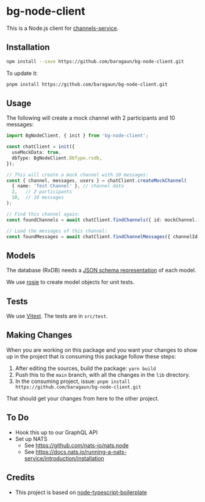 # bg-node-client

This is a Node.js client for [channels-service](https://github.com/baragaun/channels-service). 

## Installation

```bash
npm install --save https://github.com/baragaun/bg-node-client.git 
```

To update it:
```bash
pnpm install https://github.com/baragaun/bg-node-client.git 
```

## Usage

The following will create a mock channel with 2 participants and 10 messages:

```typescript
import BgNodeClient, { init } from 'bg-node-client';

const chatClient = init({
  useMockData: true,
  dbType: BgNodeClient.DbType.rxdb,
});

// This will create a mock channel with 10 messages:
const { channel, messages, users } = chatClient.createMockChannel(
  { name: 'Test Channel' }, // channel data
  2,   // 2 participants
  10,  // 10 messages
);

// Find this channel again:
const foundChannels = await chatClient.findChannels({ id: mockChannel.id });

// Load the messages of this channel:
const foundMessages = await chatClient.findChannelMessages({ channelId: channels[0].id });
```

## Models

The database (RxDB) needs a [JSON schema representation](https://json-schema.org/) of 
each model.

We use [rosie](https://github.com/rosiejs/rosie) to create model objects for unit tests.

## Tests

We use [Vitest](https://vitest.dev/). The tests are in `src/test`.

## Making Changes

When you are working on this package and you want your changes to show up in the project
that is consuming this package follow these steps:

1. After editing the sources, build the package: `yarn build`
2. Push this to the `main` branch, with all the changes in the `lib` directory.
3. In the consuming project, issue: `pnpm install https://github.com/baragaun/bg-node-client.git`

That should get your changes from here to the other project.

## To Do

* Hook this up to our GraphQL API
* Set up NATS
  * See https://github.com/nats-io/nats.node
  * See https://docs.nats.io/running-a-nats-service/introduction/installation

## Credits

* This project is based on [node-typescript-boilerplate](https://github.com/jsynowiec/node-typescript-boilerplate)


